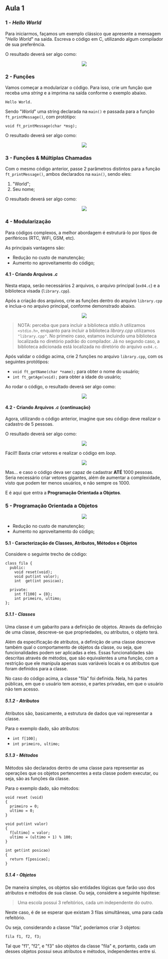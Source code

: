## Aula 1

### 1 - *Hello World*

Para iniciarmos, façamos um exemplo clássico que apresente a mensagem "*Hello World*" na saída. Escreva o código em C, utilizando algum compilador de sua preferência.

O resultado deverá ser algo como:

<p align="center">
  <img src="screenshots/ex01.jpg">
</p>

### 2 - Funções

Vamos começar a modularizar o código. Para isso, crie um função que receba uma *string* e a imprima na saída conforme o exemplo abaixo.

```
Hello World.
```

Sendo "*World*" uma string declarada na ```main()``` e passada para a função ```ft_printMessage()```, com protótipo:

```
void ft_printMessage(char *msg);
```

O resultado deverá ser algo como:

<p align="center">
  <img src="screenshots/ex02.jpg">
</p>

### 3 - Funções & Múltiplas Chamadas

Com o mesmo código anterior, passe 2 parâmetros distintos para a função ```ft_printMessage()```, ambos declarados na ```main()```, sendo eles:

1. "World";
2. Seu nome;

O resultado deverá ser algo como:

<p align="center">
  <img src="screenshots/ex03.jpg">
</p>

### 4 - Modularização

Para códigos complexos, a melhor abordagem é estruturá-lo por tipos de periféricos (RTC, WiFi, GSM, etc).

As principais vantagens são:

* Redução no custo de manutenção;
* Aumento no aproveitamento do código;

#### 4.1 - Criando Arquivos *.c*

Nesta etapa, serão necessários 2 arquivos, o arquivo principal (```ex04.c```) e a biblioteca visada (```library.cpp```).

Após a criação dos arquivos, crie as funções dentro do arquivo ```library.cpp``` e inclua-o no arquivo principal, conforme demonstrado abaixo.

<p align="center">
  <img src="screenshots/ex04_1.jpg">
</p>

> NOTA: perceba que para incluir a biblioteca *stdio.h* utilizamos ```<stdio.h>```, enquanto para incluir a biblioteca *library.cpp* utilizamos ```"library.cpp"```. No primeiro caso, estamos incluindo uma biblioteca localizada no diretório padrão do compilador. Já no segundo caso, a biblioteca adicionada está localizada no diretório do arquivo ```ex04.c```. 

Após validar o código acima, crie 2 funções no arquivo ```library.cpp```, com os seguintes protótipos:

* ```void ft_getName(char *name);``` para obter o nome do usuário;
* ```int ft_getAge(void);``` para obter a idade do usuário;

Ao rodar o código, o resultado deverá ser algo como:

<p align="center">
  <img src="screenshots/ex04_2.jpg">
</p>

#### 4.2 - Criando Arquivos *.c* {continuação}

Agora, utilizando o código anterior, imagine que seu código deve realizar o cadastro de 5 pessoas.

O resultado deverá ser algo como:

<p align="center">
  <img src="screenshots/ex04_3.jpg">
</p>

Fácil!! Basta criar vetores e realizar o código em *loop*.

<p align="center">
  <img src="screenshots/ex04_4.jpg">
</p>

Mas... e caso o código deva ser capaz de cadastrar **ATÉ** 1000 pessoas. Seria necessário criar vetores gigantes, além de aumentar a complexidade, visto que podem ter menos usuários, e não sempre os 1000.

E é aqui que entra a **Programação Orientada a Objetos**.

### 5 - Programação Orientada a Objetos 

<p align="center">
  <img src="screenshots/POO.jpg">
</p>

* Redução no custo de manutenção;
* Aumento no aproveitamento do código;

#### 5.1 - Caracterização de Classes, Atributos, Métodos e Objetos

Considere o seguinte trecho de código:
```
class fila {
  public:
    void reset(void); 
    void put(int valor); 
    int  get(int posicao);
 
  private:
    int f[100] = {0};
    int primeiro, ultimo;
};
```

##### 5.1.1 - Classes

Uma classe é um gabarito para a definição de objetos. Através da definição de uma classe, descreve-se que propriedades, ou atributos, o objeto terá.

Além da especificação de atributos, a definição de uma classe descreve também qual o comportamento de objetos da classe, ou seja, que funcionalidades podem ser aplicadas a eles. Essas funcionalidades são descritas através de métodos, que são equivalentes a uma função, com a restrição que ele manipula apenas suas variáveis locais e os atributos que foram definidos para a classe.

No caso do código acima, a classe "fila" foi definida. Nela, há partes públicas, em que o usuário tem acesso, e partes privadas, em que o usuário não tem acesso.

##### 5.1.2 - Atributos

Atributos são, basicamente, a estrutura de dados que vai representar a classe.

Para o exemplo dado, são atributos:
* ```int f[100];```
* ```int primeiro, ultimo;```

##### 5.1.3 - Métodos

Métodos são declarados dentro de uma classe para representar as operações que os objetos pertencentes a esta classe podem executar, ou seja, são as funções da classe.

Para o exemplo dado, são métodos:
```
void reset (void)
{
  primeiro = 0;
  ultimo = 0;
}
```
```
void put(int valor)
{
  f[ultimo] = valor;
  ultimo = (ultimo + 1) % 100;
}
```
```
int get(int posicao)
{
  return f[posicao];
}
```

##### 5.1.4 - Objetos

De maneira simples, os objetos são entidades lógicas que farão uso dos atributos e métodos de sua classe. Ou seja, considere a seguinte hipótese:

> Uma escola possui 3 refeitórios, cada um independente do outro.

Neste caso, é de se esperar que existam 3 filas simultâneas, uma para cada refeitório.

Ou seja, considerando a classe "fila", poderíamos criar 3 objetos:

```
fila f1, f2, f3;
```
Tal que "f1", "f2", e "f3" são objetos da classe "fila" e, portanto, cada um desses objetos possui seus atributos e métodos, independentes entre si.
